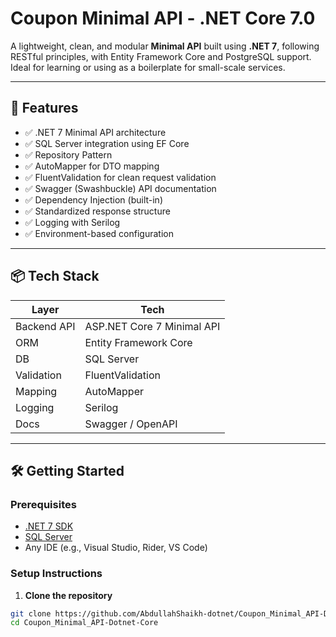 # Coupon Minimal API - .NET Core 7.0

A lightweight, clean, and modular **Minimal API** built using **.NET 7**, following RESTful principles, with Entity Framework Core and PostgreSQL support. Ideal for learning or using as a boilerplate for small-scale services.

---

## 🚀 Features

- ✅ .NET 7 Minimal API architecture  
- ✅ SQL Server integration using EF Core  
- ✅ Repository Pattern  
- ✅ AutoMapper for DTO mapping  
- ✅ FluentValidation for clean request validation  
- ✅ Swagger (Swashbuckle) API documentation  
- ✅ Dependency Injection (built-in)  
- ✅ Standardized response structure  
- ✅ Logging with Serilog  
- ✅ Environment-based configuration

---

## 📦 Tech Stack

| Layer        | Tech                         |
|--------------|------------------------------|
| Backend API  | ASP.NET Core 7 Minimal API   |
| ORM          | Entity Framework Core        |
| DB           | SQL Server                   |
| Validation   | FluentValidation             |
| Mapping      | AutoMapper                   |
| Logging      | Serilog                      |
| Docs         | Swagger / OpenAPI            |

---

## 🛠️ Getting Started

### Prerequisites

- [.NET 7 SDK](https://dotnet.microsoft.com/download/dotnet/7.0)
- [SQL Server](https://www.microsoft.com/en-in/sql-server/sql-server-downloads?msockid=2038a0d8ff87628a0ce9b53bfe356361)
- Any IDE (e.g., Visual Studio, Rider, VS Code)

### Setup Instructions

1. **Clone the repository**

```bash
git clone https://github.com/AbdullahShaikh-dotnet/Coupon_Minimal_API-Dotnet-Core.git
cd Coupon_Minimal_API-Dotnet-Core

